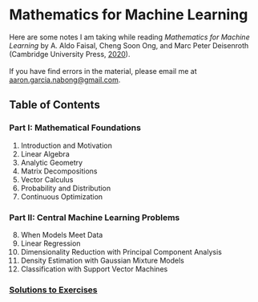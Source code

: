 # Mathematics for Machine Learning
Here are some notes I am taking while reading *Mathematics for Machine Learning* by A. Aldo Faisal, Cheng Soon Ong, and Marc Peter Deisenroth (Cambridge University Press, [2020](https://mml-book.github.io/)). <br> <br>
If you have find errors in the material, please email me at aaron.garcia.nabong@gmail.com.

## Table of Contents

### Part I: Mathematical Foundations
1. Introduction and Motivation
2. Linear Algebra
3. Analytic Geometry
4. Matrix Decompositions
5. Vector Calculus
6. Probability and Distribution
7. Continuous Optimization

### Part II: Central Machine Learning Problems
8. When Models Meet Data
9. Linear Regression
10. Dimensionality Reduction with Principal Component Analysis
11. Density Estimation with Gaussian Mixture Models
12. Classification with Support Vector Machines

### [Solutions to Exercises](solutions/solutions.md)
